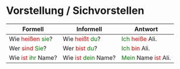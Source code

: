 # Vorstellung / Sichvorstellen

| **Formell** | **Informell** |  Antwort |
|---|---|---|
| Wie <font color="red">heißen</font> <font color="green">sie</font>? | Wie <font color="red">heißt</font> <font color="green">du</font>? |<font color="green">Ich</font> <font color="red">heiße</font> Ali.|
| Wer <font color="red">sind</font> <font color="green">Sie</font>? | Wer <font color="red">bist</font> <font color="green">du</font>?| <font color="green">Ich</font> <font color="red">bin</font> Ali.|
| Wie <font color="red">ist</font> <font color="green">ihr</font> Name? | Wie <font color="red">ist</font> <font color="green">dein</font> Name?| <font color="green">Mein</font> Name <font color="red">ist</font> Ali.|
